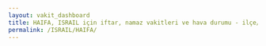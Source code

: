 ```yaml
---
layout: vakit_dashboard
title: HAIFA, ISRAIL için iftar, namaz vakitleri ve hava durumu - ilçe/eyalet seç
permalink: /ISRAIL/HAIFA/
---
```


<script type="text/javascript">
  var GLOBAL_COUNTRY = 'ISRAIL';
  var GLOBAL_CITY = 'HAIFA';
  var GLOBAL_STATE = '';
  var lat = 72;
  var lon = 21;
</script>
